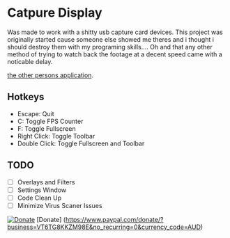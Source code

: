 ﻿# Catpure Display
Was made to work with a shitty usb capture card devices.
This project was originally started cause someone else showed me theres and i thought i should destroy them with my programing skills.... Oh and that any other method of trying to watch back the footage at a decent speed came with a noticable delay.

[the other persons application](https://github.com/Jordy3D/VideoIn-Out).

## Hotkeys
- Escape: Quit
- C: Toggle FPS Counter
- F: Toggle Fullscreen
- Right Click: Toggle Toolbar
- Double Click: Toggle Fullscreen and Toolbar

## TODO
- [ ] Overlays and Filters
- [ ] Settings Window
- [ ] Code Clean Up
- [ ] Minimize Virus Scaner Issues

[![Donate](https://www.paypalobjects.com/en_AU/i/btn/btn_donateCC_LG.gif)](https://www.paypal.com/donate/?business=VT6TG8KKZM98E&no_recurring=0&currency_code=AUD)
[Donate] (https://www.paypal.com/donate/?business=VT6TG8KKZM98E&no_recurring=0&currency_code=AUD)
